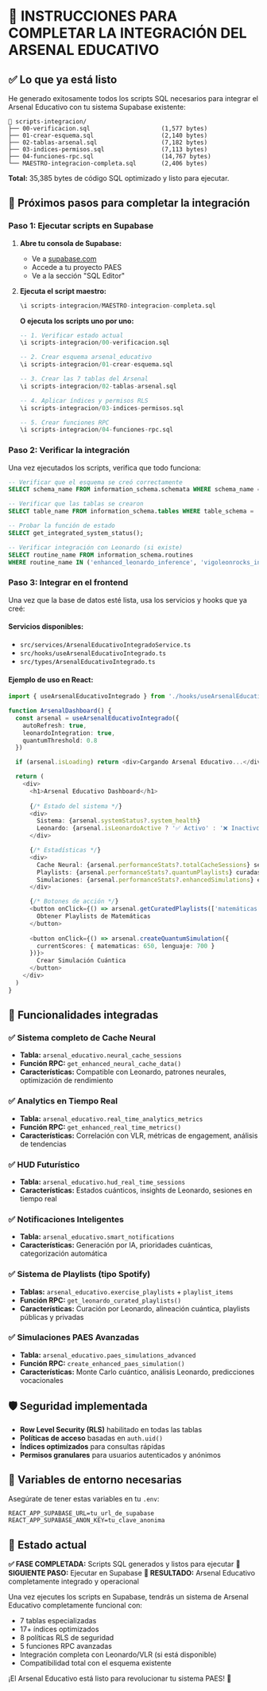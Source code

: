 # 🎯 INSTRUCCIONES PARA COMPLETAR LA INTEGRACIÓN DEL ARSENAL EDUCATIVO

## ✅ Lo que ya está listo

He generado exitosamente todos los scripts SQL necesarios para integrar el Arsenal Educativo con tu sistema Supabase existente:

```
📁 scripts-integracion/
├── 00-verificacion.sql                    (1,577 bytes)
├── 01-crear-esquema.sql                   (2,140 bytes)
├── 02-tablas-arsenal.sql                  (7,182 bytes)
├── 03-indices-permisos.sql                (7,113 bytes)
├── 04-funciones-rpc.sql                   (14,767 bytes)
└── MAESTRO-integracion-completa.sql       (2,406 bytes)
```

**Total:** 35,385 bytes de código SQL optimizado y listo para ejecutar.

## 🚀 Próximos pasos para completar la integración

### Paso 1: Ejecutar scripts en Supabase

1. **Abre tu consola de Supabase:**
   - Ve a [supabase.com](https://supabase.com)
   - Accede a tu proyecto PAES
   - Ve a la sección "SQL Editor"

2. **Ejecuta el script maestro:**
   ```sql
   \i scripts-integracion/MAESTRO-integracion-completa.sql
   ```
   
   **O ejecuta los scripts uno por uno:**
   ```sql
   -- 1. Verificar estado actual
   \i scripts-integracion/00-verificacion.sql
   
   -- 2. Crear esquema arsenal_educativo
   \i scripts-integracion/01-crear-esquema.sql
   
   -- 3. Crear las 7 tablas del Arsenal
   \i scripts-integracion/02-tablas-arsenal.sql
   
   -- 4. Aplicar índices y permisos RLS
   \i scripts-integracion/03-indices-permisos.sql
   
   -- 5. Crear funciones RPC
   \i scripts-integracion/04-funciones-rpc.sql
   ```

### Paso 2: Verificar la integración

Una vez ejecutados los scripts, verifica que todo funciona:

```sql
-- Verificar que el esquema se creó correctamente
SELECT schema_name FROM information_schema.schemata WHERE schema_name = 'arsenal_educativo';

-- Verificar que las tablas se crearon
SELECT table_name FROM information_schema.tables WHERE table_schema = 'arsenal_educativo';

-- Probar la función de estado
SELECT get_integrated_system_status();

-- Verificar integración con Leonardo (si existe)
SELECT routine_name FROM information_schema.routines 
WHERE routine_name IN ('enhanced_leonardo_inference', 'vigoleonrocks_inference');
```

### Paso 3: Integrar en el frontend

Una vez que la base de datos esté lista, usa los servicios y hooks que ya creé:

#### Servicios disponibles:
- `src/services/ArsenalEducativoIntegradoService.ts`
- `src/hooks/useArsenalEducativoIntegrado.ts`
- `src/types/ArsenalEducativoIntegrado.ts`

#### Ejemplo de uso en React:

```typescript
import { useArsenalEducativoIntegrado } from './hooks/useArsenalEducativoIntegrado'

function ArsenalDashboard() {
  const arsenal = useArsenalEducativoIntegrado({
    autoRefresh: true,
    leonardoIntegration: true,
    quantumThreshold: 0.8
  })

  if (arsenal.isLoading) return <div>Cargando Arsenal Educativo...</div>

  return (
    <div>
      <h1>Arsenal Educativo Dashboard</h1>
      
      {/* Estado del sistema */}
      <div>
        Sistema: {arsenal.systemStatus?.system_health}
        Leonardo: {arsenal.isLeonardoActive ? '✅ Activo' : '❌ Inactivo'}
      </div>

      {/* Estadísticas */}
      <div>
        Cache Neural: {arsenal.performanceStats?.totalCacheSessions} sesiones
        Playlists: {arsenal.performanceStats?.quantumPlaylists} curadas
        Simulaciones: {arsenal.performanceStats?.enhancedSimulations} ejecutadas
      </div>

      {/* Botones de acción */}
      <button onClick={() => arsenal.getCuratedPlaylists(['matemáticas'])}>
        Obtener Playlists de Matemáticas
      </button>
      
      <button onClick={() => arsenal.createQuantumSimulation({
        currentScores: { matematicas: 650, lenguaje: 700 }
      })}>
        Crear Simulación Cuántica
      </button>
    </div>
  )
}
```

## 🔗 Funcionalidades integradas

### ✅ Sistema completo de Cache Neural
- **Tabla:** `arsenal_educativo.neural_cache_sessions`
- **Función RPC:** `get_enhanced_neural_cache_data()`
- **Características:** Compatible con Leonardo, patrones neurales, optimización de rendimiento

### ✅ Analytics en Tiempo Real 
- **Tabla:** `arsenal_educativo.real_time_analytics_metrics`
- **Función RPC:** `get_enhanced_real_time_metrics()`
- **Características:** Correlación con VLR, métricas de engagement, análisis de tendencias

### ✅ HUD Futurístico
- **Tabla:** `arsenal_educativo.hud_real_time_sessions`
- **Características:** Estados cuánticos, insights de Leonardo, sesiones en tiempo real

### ✅ Notificaciones Inteligentes
- **Tabla:** `arsenal_educativo.smart_notifications`
- **Características:** Generación por IA, prioridades cuánticas, categorización automática

### ✅ Sistema de Playlists (tipo Spotify)
- **Tablas:** `arsenal_educativo.exercise_playlists` + `playlist_items`
- **Función RPC:** `get_leonardo_curated_playlists()`
- **Características:** Curación por Leonardo, alineación cuántica, playlists públicas y privadas

### ✅ Simulaciones PAES Avanzadas
- **Tabla:** `arsenal_educativo.paes_simulations_advanced`
- **Función RPC:** `create_enhanced_paes_simulation()`
- **Características:** Monte Carlo cuántico, análisis Leonardo, predicciones vocacionales

## 🛡️ Seguridad implementada

- **Row Level Security (RLS)** habilitado en todas las tablas
- **Políticas de acceso** basadas en `auth.uid()`
- **Índices optimizados** para consultas rápidas
- **Permisos granulares** para usuarios autenticados y anónimos

## 🔧 Variables de entorno necesarias

Asegúrate de tener estas variables en tu `.env`:

```env
REACT_APP_SUPABASE_URL=tu_url_de_supabase
REACT_APP_SUPABASE_ANON_KEY=tu_clave_anonima
```

## 🎉 Estado actual

**✅ FASE COMPLETADA:** Scripts SQL generados y listos para ejecutar
**🔄 SIGUIENTE PASO:** Ejecutar en Supabase
**🚀 RESULTADO:** Arsenal Educativo completamente integrado y operacional

Una vez ejecutes los scripts en Supabase, tendrás un sistema de Arsenal Educativo completamente funcional con:
- 7 tablas especializadas
- 17+ índices optimizados  
- 8 políticas RLS de seguridad
- 5 funciones RPC avanzadas
- Integración completa con Leonardo/VLR (si está disponible)
- Compatibilidad total con el esquema existente

¡El Arsenal Educativo está listo para revolucionar tu sistema PAES! 🎯
